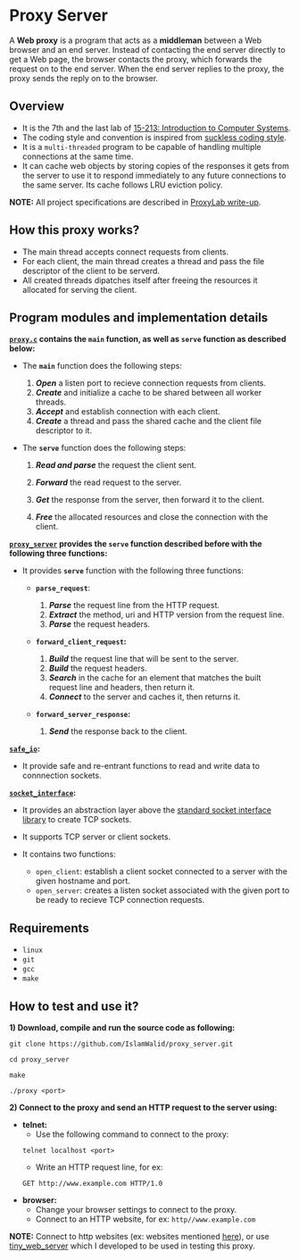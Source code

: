 # Proxy Server
A **Web proxy** is a program that acts as a **middleman** between a Web browser and an end server. Instead of
contacting the end server directly to get a Web page, the browser contacts the proxy, which forwards the
request on to the end server. When the end server replies to the proxy, the proxy sends the reply on to the
browser.

## Overview
- It is the 7th and the last lab of [15-213: Introduction to Computer Systems](https://www.cs.cmu.edu/afs/cs.cmu.edu/academic/class/15213-f15/www/index.html).
- The coding style and convention is inspired from [suckless coding style](https://suckless.org/coding_style/).
- It is a `multi-threaded` program to be capable of handling multiple connections at the same time.
- It can cache web objects by storing copies of the responses it gets from the server to use it to respond immediately to any future connections to the same server. Its cache follows LRU eviction policy.

**NOTE:** All project specifications are described in [ProxyLab write-up](https://github.com/IslamWalid/proxy_server/blob/master/proxylab.pdf).

## How this proxy works?
- The main thread accepts connect requests from clients.
- For each client, the main thread creates a thread and pass the file descriptor of the client to be serverd.
- All created threads dipatches itself after freeing the resources it allocated for serving the client.

## Program modules and implementation details
**[`proxy.c`](https://github.com/IslamWalid/proxy_server/blob/master/src/proxy.c) contains the `main` function, as well as `serve` function as described below:**

- The **`main`** function does the following steps:

    1) ***Open*** a listen port to recieve connection requests from clients.
    2) ***Create*** and initialize a cache to be shared between all worker threads.
    3) ***Accept*** and establish connection with each client.
    4) ***Create*** a thread and pass the shared cache and the client file descriptor to it.

- The **`serve`** function does the following steps:

    1) ***Read and parse*** the request the client sent.

    2) ***Forward*** the read request to the server.

    3) ***Get*** the response from the server, then forward it to the client.

    4) ***Free*** the allocated resources and close the connection with the client.

**[`proxy_server`](https://github.com/IslamWalid/proxy_server/tree/master/src/proxy_serve) provides the `serve` function described before with the following three functions:**

- It provides **`serve`** function with the following three functions:
    - **`parse_request`**:

        1) ***Parse*** the request line from the HTTP request.
        2) ***Extract*** the method, uri and HTTP version from the request line.
        3) ***Parse*** the request headers.

    - **`forward_client_request`:**

        1) ***Build*** the request line that will be sent to the server.
        2) ***Build*** the request headers.
        3) ***Search*** in the cache for an element that matches the built request line and headers, then return it.
        4) ***Connect*** to the server and caches it, then returns it.

    - **`forward_server_response`:**
        
        1) ***Send*** the response back to the client.

**[`safe_io`](https://github.com/IslamWalid/proxy_server/tree/master/src/safe_io):**
- It provide safe and re-entrant functions to read and write data to connnection sockets.

**[`socket_interface`](https://github.com/IslamWalid/proxy_server/tree/master/src/socket_interface):**
- It provides an abstraction layer above the [standard socket interface library](https://www.gnu.org/software/libc/manual/html_node/Sockets.html) to create TCP sockets.
- It supports TCP server or client sockets.
- It contains two functions:

    - `open_client`: establish a client socket connected to a server with the given hostname and port.
    - `open_server`: creates a listen socket associated with the given port to be ready to recieve TCP connection requests.

## Requirements
- `linux`
- `git`
- `gcc`
- `make`

## How to test and use it?
**1) Download, compile and run the source code as following:**
```
git clone https://github.com/IslamWalid/proxy_server.git
```
```
cd proxy_server
```
```
make
```
```
./proxy <port>
```

**2) Connect to the proxy and send an HTTP request to the server using:**
- **telnet:**
    - Use the following command to connect to the proxy:
    ```
    telnet localhost <port>
    ```
    - Write an HTTP request line, for ex:
    ```
    GET http://www.example.com HTTP/1.0
    ```
- **browser:**
    - Change your browser settings to connect to the proxy.
    - Connect to an HTTP website, for ex: `http//www.example.com`

**NOTE:** Connect to http websites (ex: websites mentioned [here](https://github.com/IslamWalid/proxy_server/blob/master/http_web_sites.txt)), or use [tiny_web_server](https://github.com/IslamWalid/tiny_web_server) which I developed to be used in testing this proxy.
